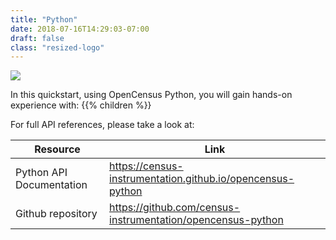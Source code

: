 ```yaml
---
title: "Python"
date: 2018-07-16T14:29:03-07:00
draft: false
class: "resized-logo"
---
```


![](/images/python-opencensus.png)

In this quickstart, using OpenCensus Python, you will gain hands-on experience with:
{{% children %}}

For full API references, please take a look at:

Resource|Link
---|---
Python API Documentation|https://census-instrumentation.github.io/opencensus-python
Github repository|https://github.com/census-instrumentation/opencensus-python
